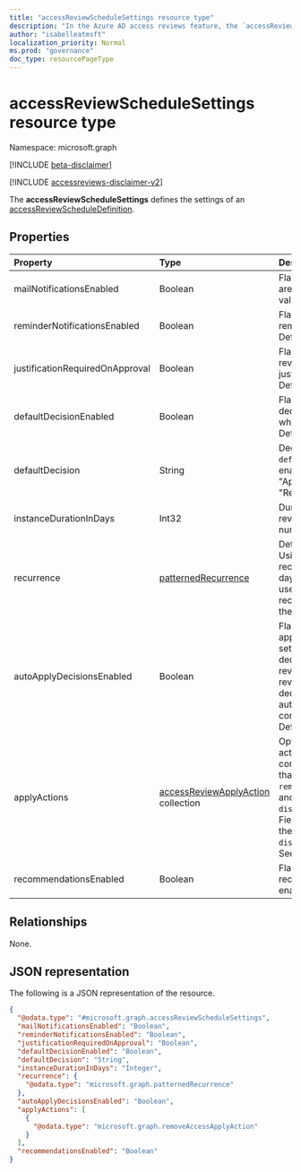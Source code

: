 ```yaml
---
title: "accessReviewScheduleSettings resource type"
description: "In the Azure AD access reviews feature, the `accessReviewScheduleSettings` represents the settings associated with an access review series."
author: "isabelleatmsft"
localization_priority: Normal
ms.prod: "governance"
doc_type: resourcePageType
---
```


# accessReviewScheduleSettings resource type

Namespace: microsoft.graph

[!INCLUDE [beta-disclaimer](../../includes/beta-disclaimer.md)]

[!INCLUDE [accessreviews-disclaimer-v2](../../includes/accessreviews-disclaimer-v2.md)]

The **accessReviewScheduleSettings** defines the settings of an [accessReviewScheduleDefinition](accessreviewscheduledefinition.md). 

## Properties
| Property    | Type   | Description |
| :---------------| :---------- | :---------- |
| mailNotificationsEnabled|Boolean | Flag to indicate whether emails are enabled/disabled. Default value is `false`.               |
| reminderNotificationsEnabled|Boolean  | Flag to indicate whether reminders are enabled/disabled. Default value is `false`.  |
| justificationRequiredOnApproval|Boolean | Flag to indicate whether reviewers are required to provide justification with their decision. Default value is `false`. |
| defaultDecisionEnabled|Boolean | Flag to indicate whether default decision is enabled/disabled when reviewers do not respond. Default value is `false`. |
| defaultDecision|String | Decision chosen if `defaultDecisionEnabled` is enabled. Can be one of "Approve", "Deny", or "Recommendation". |
| instanceDurationInDays|Int32 | Duration of each recurrence of review (`accessReviewInstance`) in number of days. |
| recurrence|[patternedRecurrence](../resources/patternedrecurrence.md) | Detailed settings for recurrence. Using standard Outlook recurrence object. Note that dayOfMonth is not supported - use property startDate on recurrenceRange to determine the day the review will start on. |
| autoApplyDecisionsEnabled|Boolean | Flag to indicate whether auto-apply feature is enabled. When set to `false`, a user must apply the decisions manually once the reviewer completes the access review. When set to `true`, decisions are applied automatically once the reviewer completes the access review. Default value is `false`. |
| applyActions|[accessReviewApplyAction](../resources/accessreviewapplyaction.md) collection | Optional field. Describes the  actions to take once a review is complete. There are two types that are currently supported: `removeAccessApplyAction` (default) and `disableAndDeleteUserApplyAction`. Field only needs to be specified in the case of `disableAndDeleteUserApplyAction`. See [accessReviewApplyAction](accessreviewapplyaction.md). |
| recommendationsEnabled|Boolean | Flag to indicate whether decision recommendations are enabled/disabled. |

## Relationships
None.

## JSON representation
The following is a JSON representation of the resource.
<!-- {
  "blockType": "resource",
  "@odata.type": "microsoft.graph.accessReviewScheduleSettings"
}
-->
``` json
{
  "@odata.type": "#microsoft.graph.accessReviewScheduleSettings",
  "mailNotificationsEnabled": "Boolean",
  "reminderNotificationsEnabled": "Boolean",
  "justificationRequiredOnApproval": "Boolean",
  "defaultDecisionEnabled": "Boolean",
  "defaultDecision": "String",
  "instanceDurationInDays": "Integer",
  "recurrence": {
    "@odata.type": "microsoft.graph.patternedRecurrence"
  },
  "autoApplyDecisionsEnabled": "Boolean",
  "applyActions": [
    {
      "@odata.type": "microsoft.graph.removeAccessApplyAction"
    }
  ],
  "recommendationsEnabled": "Boolean"
}
```

<!--
{
  "type": "#page.annotation",
  "description": "accessReviewScheduleSettings resource",
  "keywords": "",
  "section": "documentation",
  "tocPath": "",
  "suppressions": []
}
-->
